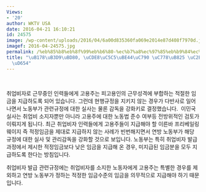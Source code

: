 ```yaml
---
Views:
- '20'
author: WKTV USA
date: 2016-04-21 16:10:21
id: 24575
image: /wp-content/uploads/2016/04/6a00d835360fa069e2014e87d408f7970d.jpg
imagef: 2016-04-24575.jpg
permalink: /%eb%85%b8%eb%8f%99%eb%b6%80-%ec%b7%a8%ec%97%85%eb%b9%84%ec%9e%90-%ec%9d%b8%eb%a0%a5-%ec%8b%a4%ec%82%ac-%ea%b0%95%ed%99%94/
title: "\uB178\uB3D9\uBD80, \uCDE8\uC5C5\uBE44\uC790 \uC778\uB825 \uC2E4\uC0AC \uAC15\
  \uD654"
---
```


&nbsp;

취업비자로 근무중인 인력들에게 고용주는 피고용인의 근무성격에 부합하는 적절한 임금을 지급하도록 되어 있습니다. 그런데 현행규정을 지키지 않는 경우가 다반사로 일어나면서 노동부가 관련규정에 대한 실사는 물론 감독을 강화키로 결정했습니다.  이민국 실사는 취업비 소지자뿐만 아니라 고용주에 대한 노동법 준수 여부등 전방위적인 검토가 이뤄지게 됩니다. 최근 취업비자 인력들에게 고용주들이 지급해야 할 이른바 프리베일링 웨이지 즉 적정임금을 제대로 지급하지 않는 사례가 빈번해지면서 연방 노동부가 해당 규정에 대한 실사 및 관리감독을 강화할 것으로 보입니다. 노동부는 특히 취업비자 발급과정에서 제시한 적정임금보다 낮은 임금을 지급해 온 경우, 미지급된 임금분을 모두 지급하도록 한다는 방침입니다.

취업비자 발급 관련규정에는 취업비자를 소지한 노동자에게 고용주는 특별한 경우를 제외하고 연방 노동부가 정하는 적정한 임금수준의 임금을 의무적으로 지급해야 하기 때문입니다.
